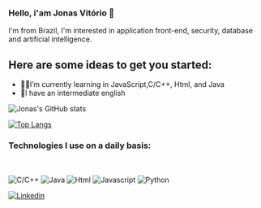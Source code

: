 ### Hello, i'am Jonas Vitório 🤙

I'm from Brazil, I'm interested in application front-end, security, database and artificial intelligence.

## Here are some ideas to get you started:


 - 👨‍💻I’m currently learning in JavaScript,C/C++, Html, and Java
 - 💬I have an intermediate english 

![Jonas's GitHub stats](https://github-readme-stats.vercel.app/api?username=jonasV29&show_icons=true&theme=dracula)

[![Top Langs](https://github-readme-stats-git-masterrstaa-rickstaa.vercel.app/api/top-langs/?username=JonasV29&bg_color=000&border_color=30A3DC&title_color=E94D5F&text_color=FFF)](https://github.com/JonasV29) 

### Technologies I use on a daily basis:

<div style="display: inline_block"></br>   

 <img align="center"  alt="C/C++" src="https://img.shields.io/badge/C%2B%2B-00599C?style=for-the-badge&logo=c%2B%2B&logoColor=white"> <img align="center"  alt="Java" src="https://img.shields.io/badge/Java-ED8B00?style=for-the-badge&logo=java&logoColor=white"> <img align="center"  alt="Html" src="https://img.shields.io/badge/HTML-239120?style=for-the-badge&logo=html5&logoColor=white"> <img align="center"  alt="Javascript" src="https://img.shields.io/badge/JavaScript-F7DF1E?style=for-the-badge&logo=javascript&logoColor=black"> <img align="center" alt="Python" src="https://img.shields.io/badge/Python-14354C?style=for-the-badge&logo=python&logoColor=white"> 
 
</div>
            
[![Linkedin](https://img.shields.io/badge/LinkedIn-0077B5?style=for-the-badge&logo=linkedin&logoColor=white)](https://www.linkedin.com/in/jonas-vit%C3%B3rio/)




